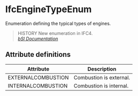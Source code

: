 IfcEngineTypeEnum
=================
Enumeration defining the typical types of engines.  
  
> HISTORY  New enumeration in IFC4.  
[ _bSI
Documentation_](https://standards.buildingsmart.org/IFC/DEV/IFC4_2/FINAL/HTML/schema/ifchvacdomain/lexical/ifcenginetypeenum.htm)


Attribute definitions
---------------------
| Attribute          | Description             |
|--------------------|-------------------------|
| EXTERNALCOMBUSTION | Combustion is external. |
| INTERNALCOMBUSTION | Combustion is internal. |

